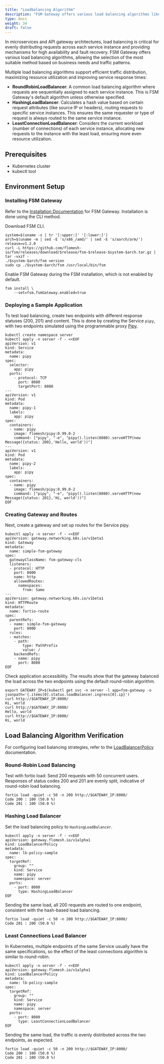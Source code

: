```yaml
---
title: "Loadbalancing Algorithm"
description: "FSM Gateway offers various load balancing algorithms like Round Robin, Hashing, and Least Connection in Kubernetes, ensuring efficient traffic distribution and optimal resource utilization."
type: docs
weight: 34
draft: false
---
```


In microservices and API gateway architectures, load balancing is critical for evenly distributing requests across each service instance and providing mechanisms for high availability and fault recovery. FSM Gateway offers various load balancing algorithms, allowing the selection of the most suitable method based on business needs and traffic patterns.

Multiple load balancing algorithms support efficient traffic distribution, maximizing resource utilization and improving service response times:

- **RoundRobinLoadBalancer**: A common load balancing algorithm where requests are sequentially assigned to each service instance. This is FSM Gateway's default algorithm unless otherwise specified.
- **HashingLoadBalancer**: Calculates a hash value based on certain request attributes (like source IP or headers), routing requests to specific service instances. This ensures the same requester or type of request is always routed to the same service instance.
- **LeastConnectionLoadBalancer**: Considers the current workload (number of connections) of each service instance, allocating new requests to the instance with the least load, ensuring more even resource utilization.

## Prerequisites

- Kubernetes cluster
- kubectl tool

## Environment Setup

### Installing FSM Gateway

Refer to the [Installation Documentation](https://fsm-docs.flomesh.io/guides/traffic_management/ingress/fsm_gateway/installation/#installation) for FSM Gateway. Installation is done using the CLI method.

Download FSM CLI.

```shell
system=$(uname -s | tr '[:upper:]' '[:lower:]')
arch=$(uname -m | sed -E 's/x86_/amd/' | sed -E 's/aarch/arm/')
release=v1.2.0
curl -L https://github.com/flomesh-io/fsm/releases/download/$release/fsm-$release-$system-$arch.tar.gz | tar -vxzf -
./$system-$arch/fsm version
sudo cp ./$system-$arch/fsm /usr/local/bin/fsm
```

Enable FSM Gateway during the FSM installation, which is not enabled by default.

```shell
fsm install \
    --set=fsm.fsmGateway.enabled=true
```

### Deploying a Sample Application

To test load balancing, create two endpoints with different response statuses (200, 201) and content. This is done by creating the Service `pipy`, with two endpoints simulated using the programmable proxy [Pipy](https://github.com/flomesh-io/pipy).

```shell
kubectl create namespace server
kubectl apply -n server -f - <<EOF
apiVersion: v1
kind: Service
metadata:
  name: pipy
spec:
  selector:
    app: pipy
  ports:
    - protocol: TCP
      port: 8080
      targetPort: 8080
---
apiVersion: v1
kind: Pod
metadata:
  name: pipy-1
  labels:
    app: pipy
spec:
  containers:
  - name: pipy
    image: flomesh/pipy:0.99.0-2
    command: ["pipy", "-e", "pipy().listen(8080).serveHTTP(new Message({status: 200},'Hello, world'))"]
---
apiVersion: v1
kind: Pod
metadata:
  name: pipy-2
  labels:
    app: pipy
spec:
  containers:
  - name: pipy
    image: flomesh/pipy:0.99.0-2
    command: ["pipy", "-e", "pipy().listen(8080).serveHTTP(new Message({status: 201},'Hi, world'))"]
EOF
```

### Creating Gateway and Routes

Next, create a gateway and set up routes for the Service pipy.

```shell
kubectl apply -n server -f - <<EOF
apiVersion: gateway.networking.k8s.io/v1beta1
kind: Gateway
metadata:
  name: simple-fsm-gateway
spec:
  gatewayClassName: fsm-gateway-cls
  listeners:
  - protocol: HTTP
    port: 8000
    name: http
    allowedRoutes:
      namespaces:
        from: Same
---
apiVersion: gateway.networking.k8s.io/v1beta1
kind: HTTPRoute
metadata:
  name: fortio-route
spec:
  parentRefs:
  - name: simple-fsm-gateway
    port: 8000
  rules:
  - matches:
    - path:
        type: PathPrefix
        value: /
    backendRefs:
    - name: pipy
      port: 8080
EOF
```

Check application accessibility. The results show that the gateway balanced the load across the two endpoints using the default round-robin algorithm.

```shell
export GATEWAY_IP=$(kubectl get svc -n server -l app=fsm-gateway -o jsonpath='{.items[0].status.loadBalancer.ingress[0].ip}')
curl http://$GATEWAY_IP:8000/
Hi, world
curl http://$GATEWAY_IP:8000/
Hello, world
curl http://$GATEWAY_IP:8000/
Hi, world
```

## Load Balancing Algorithm Verification

For configuring load balancing strategies, refer to the [LoadBalancerPolicy](https://fsm-docs.flomesh.io/api_reference/policyattachment/v1alpha1/#gateway.flomesh.io/v1alpha1.LoadBalancerPolicy) documentation.

### Round-Robin Load Balancing

Test with fortio load: Send 200 requests with 50 concurrent users. Responses of status codes 200 and 201 are evenly split, indicative of round-robin load balancing.

```shell
fortio load -quiet -c 50 -n 200 http://$GATEWAY_IP:8000/
Code 200 : 100 (50.0 %)
Code 201 : 100 (50.0 %)
```

### Hashing Load Balancer

Set the load balancing policy to `HashingLoadBalancer`.

```shell
kubectl apply -n server -f - <<EOF
apiVersion: gateway.flomesh.io/v1alpha1
kind: LoadBalancerPolicy
metadata:
  name: lb-policy-sample
spec:
  targetRef:
    group: ""
    kind: Service
    name: pipy
    namespace: server
  ports:
    - port: 8080
      type: HashingLoadBalancer
EOF
```

Sending the same load, all 200 requests are routed to one endpoint, consistent with the hash-based load balancing.

```shell
fortio load -quiet -c 50 -n 200 http://$GATEWAY_IP:8000/
Code 201 : 200 (50.0 %)
```

### Least Connections Load Balancer

In Kubernetes, multiple endpoints of the same Service usually have the same specifications, so the effect of the least connections algorithm is similar to round-robin.

```shell
kubectl apply -n server -f - <<EOF
apiVersion: gateway.flomesh.io/v1alpha1
kind: LoadBalancerPolicy
metadata:
  name: lb-policy-sample
spec:
  targetRef:
    group: ""
    kind: Service
    name: pipy
    namespace: server
  ports:
    - port: 8080
      type: LeastConnectionLoadBalancer
EOF
```

Sending the same load, the traffic is evenly distributed across the two endpoints, as expected.

```shell
fortio load -quiet -c 50 -n 200 http://$GATEWAY_IP:8000/
Code 200 : 100 (50.0 %)
Code 201 : 100 (50.0 %)
```
